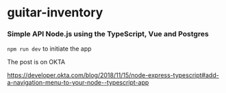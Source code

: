 # guitar-inventory

### Simple API Node.js using the TypeScript, Vue and Postgres

`npm run dev` to initiate the app

The post is on OKTA

https://developer.okta.com/blog/2018/11/15/node-express-typescript#add-a-navigation-menu-to-your-node--typescript-app
